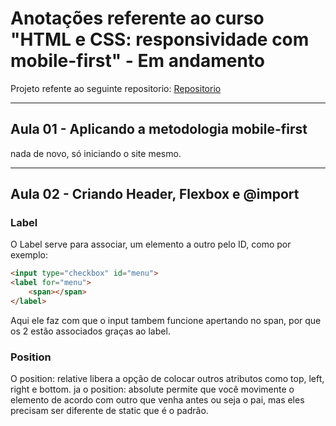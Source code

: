 # Anotações referente ao curso "HTML e CSS: responsividade com mobile-first" - **Em andamento**

Projeto refente ao seguinte repositorio: [Repositorio]()

---
## Aula 01 - Aplicando a metodologia mobile-first

nada de novo, só iniciando o site mesmo.

---
## Aula 02 - Criando Header, Flexbox e @import

### **Label**

O Label serve para associar, um elemento a outro pelo ID, como por exemplo:

```HTML
<input type="checkbox" id="menu">
<label for="menu">
    <span></span>
</label>
```
Aqui ele faz com que o input tambem funcione apertando no span, por que os 2 estão associados graças ao label.

### **Position**

O position: relative libera a opção de colocar outros atributos como top, left, right e bottom. ja o position: absolute permite que você movimente o elemento de acordo com outro que venha antes ou seja o pai, mas eles precisam ser diferente de static que é o padrão.